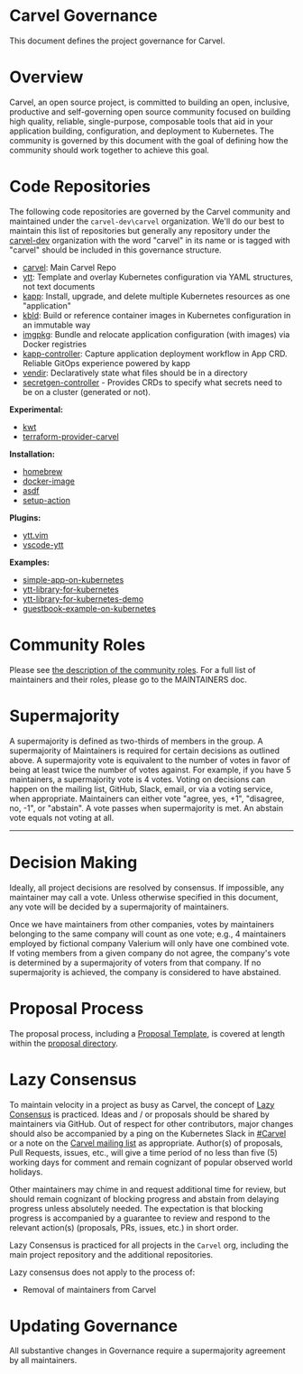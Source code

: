 # Carvel Governance
This document defines the project governance for Carvel.

# Overview
Carvel, an open source project, is committed to building an open, inclusive, productive and self-governing open source community focused on building high quality, reliable, single-purpose, composable tools that aid in your application building, configuration, and deployment to Kubernetes. The community is governed by this document with the goal of defining how the community should work together to achieve this goal.

# Code Repositories
The following code repositories are governed by the Carvel community and maintained under the `carvel-dev\carvel` organization. We'll do our best to maintain this list of repositories but generally any repository under the [carvel-dev](https://github.com/carvel-dev/) organization with the word "carvel" in its name or is tagged with "carvel" should be included in this governance structure.

* [carvel](https://github.com/carvel-dev/carvel): Main Carvel Repo
* [ytt](https://github.com/carvel-dev/ytt): Template and overlay Kubernetes configuration via YAML structures, not text documents
* [kapp](https://github.com/carvel-dev/kapp): Install, upgrade, and delete multiple Kubernetes resources as one "application"
* [kbld](https://github.com/carvel-dev/carl-kbld): Build or reference container images in Kubernetes configuration in an immutable way
* [imgpkg](https://github.com/carvel-dev/imgpkg): Bundle and relocate application configuration (with images) via Docker registries
* [kapp-controller](https://github.com/carvel-dev/kapp-controller): Capture application deployment workflow in App CRD. Reliable GitOps experience powered by kapp
* [vendir](https://github.com/carvel-dev/carvel-vendir): Declaratively state what files should be in a directory
* [secretgen-controller](https://github.com/carvel-dev/secretgen-controller) - Provides CRDs to specify what secrets need to be on a cluster (generated or not).

**Experimental:**
* [kwt](https://github.com/carvel-dev/kwt)
* [terraform-provider-carvel](https://github.com/carvel-dev/terraform-provider-carvel)

**Installation:**
* [homebrew](https://github.com/carvel-dev/homebrew)
* [docker-image](https://github.com/carvel-dev/docker-image)
* [asdf](https://github.com/carvel-dev/asdf)
* [setup-action](https://github.com/carvel-dev/setup-action)

**Plugins:**
* [ytt.vim](https://github.com/carvel-dev/ytt.vim)
* [vscode-ytt](https://github.com/carvel-dev/vscode-ytt)

**Examples:**
* [simple-app-on-kubernetes](https://github.com/carvel-dev/simple-app-on-kubernetes)
* [ytt-library-for-kubernetes](https://github.com/carvel-dev/ytt-library-for-kubernetes)
* [ytt-library-for-kubernetes-demo](https://github.com/carvel-dev/ytt-library-for-kubernetes-demo)
* [guestbook-example-on-kubernetes](https://github.com/carvel-dev/ytt-library-for-kubernetes-demo)

# Community Roles
Please see [the description of the community roles](processes/community-membership.md). For a full list of maintainers and their roles, please go to the MAINTAINERS doc.

# Supermajority
A supermajority is defined as two-thirds of members in the group. A supermajority of Maintainers is required for certain decisions as outlined above. A supermajority vote is equivalent to the number of votes in favor of being at least twice the number of votes against. For example, if you have 5 maintainers, a supermajority vote is 4 votes. Voting on decisions can happen on the mailing list, GitHub, Slack, email, or via a voting service, when appropriate. Maintainers can either vote "agree, yes, +1", "disagree, no, -1", or "abstain". A vote passes when supermajority is met. An abstain vote equals not voting at all.

---
# Decision Making
Ideally, all project decisions are resolved by consensus. If impossible, any maintainer may call a vote. Unless otherwise specified in this document, any vote will be decided by a supermajority of maintainers.

Once we have maintainers from other companies, votes by maintainers belonging to the same company will count as one vote; e.g., 4 maintainers employed by fictional company Valerium will only have one combined vote. If voting members from a given company do not agree, the company's vote is determined by a supermajority of voters from that company. If no supermajority is achieved, the company is considered to have abstained.

# Proposal Process
The proposal process, including a [Proposal Template](https://github.com/carvel-dev/carvel/tree/develop/proposals#proposal-template), is covered at length within the [proposal directory](https://github.com/carvel-dev/carvel/tree/develop/proposals).

# Lazy Consensus
To maintain velocity in a project as busy as Carvel, the concept of [Lazy Consensus](http://en.osswiki.info/concepts/lazy_consensus) is practiced. Ideas and / or proposals should be shared by maintainers via GitHub. Out of respect for other contributors, major changes should also be accompanied by a ping on the Kubernetes Slack in [#Carvel](https://kubernetes.slack.com/archives/CH8KCCKA5) or a note on the [Carvel mailing list](carvel-dev@googlegroups.com) as appropriate. Author(s) of proposals, Pull Requests, issues, etc., will give a time period of no less than five (5) working days for comment and remain cognizant of popular observed world holidays.

Other maintainers may chime in and request additional time for review, but should remain cognizant of blocking progress and abstain from delaying progress unless absolutely needed. The expectation is that blocking progress is accompanied by a guarantee to review and respond to the relevant action(s) (proposals, PRs, issues, etc.) in short order.

Lazy Consensus is practiced for all projects in the `Carvel` org, including the main project repository and the additional repositories.

Lazy consensus does not apply to the process of:
* Removal of maintainers from Carvel

# Updating Governance
All substantive changes in Governance require a supermajority agreement by all maintainers.
